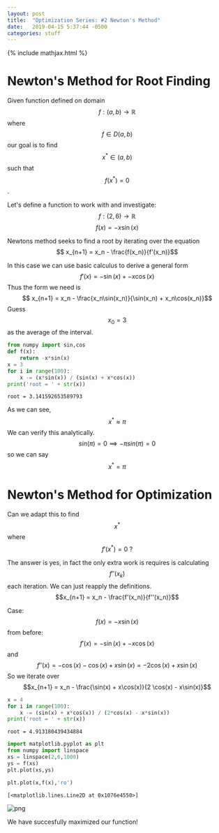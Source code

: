```yaml
---
layout: post
title:  "Optimization Series: #2 Newton's Method"
date:   2019-04-15 5:37:44 -0500
categories: stuff
---
```

{% include mathjax.html %}
# Newton's Method for Root Finding

Given function defined on domain $$f: (a,b) \rightarrow \mathbb{R} $$ where $$f \in D(a,b)$$
our goal is to find $$x^* \in (a,b)$$ such that $$f(x^*) = 0$$.

Let's define a function to work with and investigate: $$f: (2,6) \rightarrow \mathbb{R}$$ $$f(x) = -x \sin(x)$$

Newtons method seeks to find a root by iterating over the equation $$ x_{n+1} = x_n - \frac{f(x_n)}{f'(x_n)}$$

In this case we can use basic calculus to derive a general form $$f'(x) = -\sin(x) + -x\cos(x) $$ Thus the form we need is $$ x_{n+1} = x_n - \frac{x_n\sin(x_n)}{\sin(x_n) + x_n\cos(x_n)}$$
Guess $$x_0 = 3$$ as the average of the interval.


```python
from numpy import sin,cos
def f(x):
    return -x*sin(x)
x = 3
for i in range(100):
    x -= (x*sin(x)) / (sin(x) + x*cos(x))
print('root = ' + str(x))
```

    root = 3.141592653589793


As we can see, $$x^* \approx \pi$$ We can verify this analytically. $$sin(\pi) = 0 \implies -\pi sin(\pi) = 0$$ so we can say $$x^* = \pi$$

# Newton's Method for Optimization

Can we adapt this to find $$x^*$$ where  $$f'(x^*) = 0 \ ?$$

The answer is yes, in fact the only extra work is requires is calculating $$ f''(x_k) $$ each iteration. We can just reapply the definitions. $$x_{n+1} = x_n - \frac{f'(x_n)}{f''(x_n)}$$

Case: $$f(x) = -x \sin(x)$$ from before: $$f'(x) = -\sin(x) + -x\cos(x) $$ and $$f''(x) = -\cos(x) - \cos(x) + x \sin(x) = -2 \cos(x) + x\sin(x)$$
So we iterate over
$$x_{n+1} = x_n - \frac{\sin(x) + x\cos(x)}{2 \cos(x) - x\sin(x)}$$


```python
x = 4
for i in range(100):
    x -= (sin(x) + x*cos(x)) / (2*cos(x) - x*sin(x))
print('root = ' + str(x))
```

    root = 4.913180439434884



```python
import matplotlib.pyplot as plt
from numpy import linspace
xs = linspace(2,6,1000)
ys = f(xs)
plt.plot(xs,ys)

plt.plot(x,f(x),'ro')
```




    [<matplotlib.lines.Line2D at 0x1076e4550>]




![png](output_11_1.png)


We have succesfully maximized our function!
